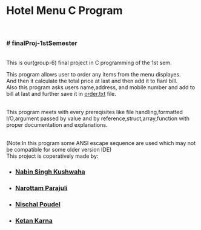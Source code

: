 <h1>Hotel Menu C Program</h1> 
<br><h3># finalProj-1stSemester</h3><br>
This is our(group-6) final project in C programming of the 1st sem.

<p>This program allows user to order any items from the menu displayes.<br>And then it calculate the total price at last and then add it to fianl bill.<br>Also this program asks users name,address, and mobile number and add to bill at last and further save it in <a href="https://github.com/ketan-karn/finalProj-1stSemester/blob/main/order.txt">order.txt</a> file.</p>
<br>This program meets with every prereqisites like file handling,formatted I/O,argument passed by value and by reference,struct,array,function with proper documentation and explanations.

<br>(Note:In this program some ANSI escape sequence are used which may not be compatible for some older version IDE)
<br>This project is coperatively made by:<br>
<ul>
  <li><h3><a href="https://www.facebook.com/nabeensingh.kushwaha">Nabin Singh Kushwaha</a></h3></li>
    <li><h3><a href="https://www.facebook.com/hemanta.parajuli.3110">Narottam Parajuli</a></h3></li>
  <li><h3><a href="https://www.facebook.com/pnischal23">Nischal Poudel</a></h3></li>
  <li><h3><a href="https://www.facebook.com/ketan.karn.71">Ketan Karna</a></h3></li>
</ul>
